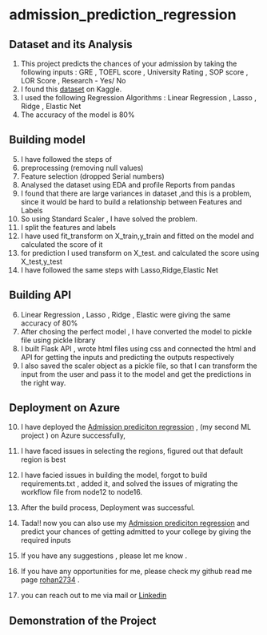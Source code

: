 # admission_prediction_regression

## Dataset and its Analysis 
1. This project predicts the chances of your admission by taking the following inputs : GRE , TOEFL score , University Rating , SOP  score  , LOR Score , Research - Yes/ No  
2. I found this [dataset](https://www.kaggle.com/datasets/gurbanovafatima/admission-prediction) on Kaggle. 
3. I used the following Regression Algorithms : Linear Regression , Lasso , Ridge , Elastic Net
4. The accuracy of the model is 80%

## Building model 
5. I have followed the steps of 
  1. preprocessing (removing null values)
  2. Feature selection (dropped Serial numbers)
  3. Analysed the dataset using EDA and profile Reports from pandas 
  4. I found that there are large variances in dataset ,and this is a problem, since it would be hard to build a relationship between Features and Labels 
  5. So using Standard Scaler , I have solved the problem.
  6. I split the features and labels
  7. I have used fit_transform on X_train,y_train and fitted on the model and calculated the score of it
  8. for prediction I used transform on X_test. and calculated the score using X_test,y_test
  9. I have followed the same steps with Lasso,Ridge,Elastic Net
 
## Building API
6. Linear Regression , Lasso , Ridge , Elastic were giving the same accuracy of 80% 
7. After chosing the perfect model  , I have converted the model to pickle file using pickle library
8. I built Flask API , wrote html files using css and connected the html and API for getting the inputs and predicting the outputs respectively
9. I also saved the scaler object as a pickle file, so that I can transform the input from the user and pass it to the model and get the predictions in the right way.

## Deployment on Azure 
10. I have deployed the [Admission prediciton regression](https://admission-prediction-regression-rohandevaki.azurewebsites.net) , (my second ML project ) on Azure  successfully, 
11. I have faced issues in selecting the regions, figured out that default region is best
12. I have facied issues in building the model, forgot to build requirements.txt , added it, and solved the issues of migrating the workflow file from node12 to node16.
13. After the build process, Deployment was successful.
14. Tada!! now you can also use my [Admission prediciton regression](https://admission-prediction-regression-rohandevaki.azurewebsites.net) and predict your chances of getting admitted to your college by giving the required inputs
15. If you have any suggestions , please let me know . 

16. If you have any opportunities for me, please check my github read me page [rohan2734](https://github.com/rohan2734) .
17. you can reach out to me via mail or [Linkedin](https://www.linkedin.com/in/rohandevaki/)

## Demonstration of the Project 

